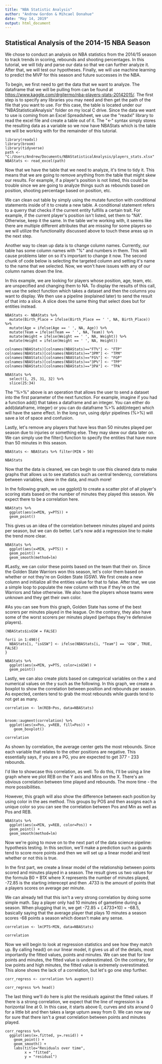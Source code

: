 ```yaml
---
title: "NBA Statistic Analysis"
author: "Andrew Gordon & Mihcael Donahue"
date: "May 14, 2019"
output: html_document
---
```


## Statistical Analysis of the 2014-15 NBA Season

We chose to conduct an analysis on NBA statistics from the 2014/15 season to track trends in scoring, rebounds and shooting percentages. In this tutorial, we will tidy and parse our data so that we can further analyze it. After that, we will test our hypotheses. Finally, we will use machine learning to predict the MVP for this season and future successes in the NBA. 

To begin, we first need to get the data that we want to analyze. The dataframe that we will be pulling from can be found at https://www.kaggle.com/drgilermo/nba-players-stats-20142015/. The first step is to specify any libraries you may need and then get the path of the file that you want to use. For this case, the table is located under our "NBAStatisticalAnalysis" folder on my local C drive. Since the data we want to use is coming from an Excel Spreadsheet, we use the "readxl" library to read the excel file and create a table out of it. The "<-" syntax simply stores the resulting data as a variable so we now have NBAStats which is the table we will be working with for the remainder of this tutorial.

```{r setup}
library(readxl)
library(broom)
library(tidyverse)
path <- "C:/Users/Andrew/Documents/NBAStatisticalAnalysis/players_stats.xlsx"
NBAStats <- read_excel(path)
```

Now that we have the table that we need to analyze, it's time to tidy it. This means that we are going to remove anything from the table that might skew our results. For example, if a player's position is not listed, this could be trouble since we are going to analyze things such as rebounds based on position, shooting percentage based on position, etc. 

We can clean out table by simply using the mutate function with conditional statements inside of it to create a new table. A conditional statement refers to a querry that checks if the current entity fulfills a certain trait. For example, if the current player's position isn't listed, set them to "NA". Otherwise, keep it the same. In the table we're working with, it seems like there are multiple different attributes that are missing for some players so we will utilize the functionality discussed above to touch these areas up in the next step. 

Another way to clean up data is to change column names. Currently, our table has some column names with "%" and numbers in them. This will cause problems later on so it's important to change it now. The second chunk of code below is selecting the targeted column and setting it's name to the name that we selected. Now, we won't have issues with any of our column names down the line. 

In this example, we are looking for players whose position, age, team, etc. are unspecified and changing them to NA. To display the results of this call, we use the select function which takes a dataset and then the columns you want to display. We then use a pipeline (explained later) to send the result of that into a slice. A slice does the same thing that select does but for entities instead.

```{r, warning = FALSE, message = FALSE}
NBAStats <- NBAStats %>%
  mutate(Birth_Place = ifelse(Birth_Place == ' ', NA, Birth_Place)) %>%
  mutate(Age = ifelse(Age == ' ', NA, Age)) %>%
  mutate(Team = ifelse(Team == ' ', NA, Team)) %>%
  mutate(Weight = ifelse(Weight == ' ', NA, Weight)) %>%
  mutate(Height = ifelse(Height == ' ', NA, Height)) 

colnames(NBAStats)[colnames(NBAStats)=="FT%"] <- "FTP"
colnames(NBAStats)[colnames(NBAStats)=="3PM"] <- "TPM"
colnames(NBAStats)[colnames(NBAStats)=="FG%"] <- "FGP"
colnames(NBAStats)[colnames(NBAStats)=="3P%"] <- "TPP"
colnames(NBAStats)[colnames(NBAStats)=="3PA"] <- "TPA"

NBAStats %>% 
  select(1, 25, 31, 32) %>% 
  slice(25:34)
```

The "%>%" above is an operation that allows the user to send a dataset into the first parameter of the next function. For example, imagine if you had a function add() that takes a dataframe and an integer. You can either do add(dataframe, integer) or you can do dataframe %>% add(integer) which will have the same effect. In the long run, using dplyr pipelines (%>%) will save a lot of space and confusion. 

Lastly, let's remove any players that have less than 50 minutes played per season due to injuries or something else. They may skew our data later on. We can simply use the filter() function to specify the entities that have more than 50 minutes in this season. 

```{r, warning = FALSE, message = FALSE}
NBAStats <- NBAStats %>% filter(MIN > 50)

NBAStats
```

Now that the data is cleaned, we can begin to use this cleaned data to make graphs that allows us to see statistics such as central tendency, correlations between variables, skew in the data, and much more! 

In the following graph, we use ggplot() to create a scatter plot of all player's scoring stats based on the number of minutes they played this season. We expect there to be a correlation here. 

```{r, warning = FALSE, message = FALSE}
NBAStats %>% 
  ggplot(aes(x=MIN, y=PTS)) +
  geom_point()
```
This gives us an idea of the correlation between minutes played and points per season, but we can do better. Let's now add a regression line to make the trend more clear.

```{r, warning = FALSE, message = FALSE}
NBAStats %>% 
  ggplot(aes(x=MIN, y=PTS)) + 
  geom_point() + 
  geom_smooth(method=lm)
```

#Lastly, we can color these points based on the team that their on. Since the Golden State Warriors won this season, let's color them based on whether or not they're on Golden State (GSW). We first create a new column and initialize all the entities value for that to false. After that, we use a simple loop to populate the new column with true if they're on the Warriors and false otherwise. We also have the players whose teams were unknown and they get their own color. 

#As you can see from this graph, Golden State has some of the best scorers per minutes played in the league. On the contrary, they also have some of the worst scorers per minutes played (perhaps they're defensive players).

```{r, warning = FALSE, message = FALSE}
(NBAStats$isGSW = FALSE)

for(i in 1:490){
  NBAStats[i, "isGSW"] <- ifelse(NBAStats[i, "Team"] == 'GSW', TRUE, FALSE)
}

NBAStats %>% 
  ggplot(aes(x=MIN, y=PTS, color=isGSW)) + 
  geom_point() 
```

Lastly, we can also create plots based on categorical variables on the x and numerical values on the y such as the following. In this graph, we create a boxplot to show the correlation between position and rebounds per season. As expected, centers tend to grab the most rebounds while guards tend to not get as many.

```{r, warning = FALSE, message = FALSE}
correlation <- lm(REB~Pos, data=NBAStats)


broom::augment(correlation) %>%
  ggplot(aes(x=Pos, y=REB, fill=Pos)) +
    geom_boxplot() 

correlation
```

As shown by correlation, the average center gets the most rebounds. Since each variable that relates to the other positions are negative. This essentially says, if you are a PG, you are expected to get 377 - 233 rebounds.

I'd like to showcase this correlation, as well. To do this, I'll be using a line graph where we plot REB on the Y axis and Mins on the X. There's an obvious correlation between time played and rebounds. The more time - the more possibilities. 

However, this graph will also show the difference between each position by using color in the aes method. This groups by POS and then assigns each a unique color so you can see the correlation between Pos and Min as well as Pos and REB. 

```{r, warning = FALSE, message = FALSE}
NBAStats %>% 
  ggplot(aes(x=MIN, y=REB, color=Pos)) + 
  geom_point() + 
  geom_smooth(method=lm)
```

Now we're going to move on to the next part of the data science pipeline: hypothesis testing. In this section, we'll make a prediction such as guards tend to score more points and then we will set up a linear model and test whether or not this is true.

In the first part, we create a linear model of the relationship between points scored and minutes played in a season. The result gives us two values for the formula B0 + B1X where X represents the number of minutes played, -72.85 is the starting interecept and then .4733 is the amount of points that a players scores on average per minute. 

We can already tell that this isn't a very strong correlation by doing some simple math. Say a player only had 10 minutes of gametime during a season. When plugging that in, we get -72.85 + (.4733*10) = -68.5, basically saying that the average player that plays 10 minutes a season scores -68 points a season which doesn't make any sense. 

```{r, warning = FALSE, message = FALSE}
correlation <- lm(PTS~MIN, data=NBAStats) 

correlation
```

Now we will begin to look at regression statistics and see how they match up. By calling head() on our linear model, it gives us all of the details, most importantly the fitted values, points and minutes. We can see that for low points and minutes, the fitted value is underestimated. On the contrary, for low points and high minutes, the fitted value is extremely overestimated. This alone shows the lack of a correlation, but let's go one step further. 

```{r, warning = FALSE, message = FALSE}
corr_regress <- correlation %>% augment()

corr_regress %>% head()
```

The last thing we'll do here is plot the residuals against the fitted values. If there is a strong correlation, we expect that the line of regression is a horizontal line at 0. In this case, it starts above 0, curves and sits around 0 for a little bit and then takes a large upturn away from 0. We can now say for sure that there isn't a great correlation between points and minutes played. 

```{r, warning = FALSE, message = FALSE}
corr_regress %>%
  ggplot(aes(x=.fitted, y=.resid)) +
    geom_point() +
    geom_smooth() +
    labs(title="Residuals over time",
         x = "fitted",
         y = "residual")
```
